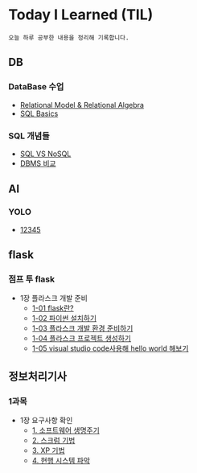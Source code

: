 # Today I Learned (TIL)
```
오늘 하루 공부한 내용을 정리해 기록합니다.
```
## DB
### DataBase 수업
- [Relational Model & Relational Algebra](https://github.com/seonyong-kim/TIL/blob/main/DataBase/DataBaseClass/Relational%20Model%20%26%20Relational%20Algebra.md)
- [SQL Basics](https://github.com/seonyong-kim/TIL/blob/main/DataBase/DataBaseClass/SQL%20Basics.md)
### SQL 개념들
- [SQL VS NoSQL](https://github.com/seonyong-kim/TIL/blob/main/DataBase/SQL%20%EA%B0%9C%EB%85%90%EB%93%A4/SQL%20VS%20NoSQL.md)
- [DBMS 비교](https://github.com/seonyong-kim/TIL/blob/main/DataBase/SQL%20%EA%B0%9C%EB%85%90%EB%93%A4/DBMS%20%EB%B9%84%EA%B5%90.md)
  
## AI
### YOLO
- [12345](https://github.com/seonyong-kim/TIL/blob/main/AI/YOLO/1.md)

## flask
### 점프 투 flask
- 1장 플라스크 개발 준비
    - [1-01 flask란?](https://github.com/seonyong-kim/TIL/blob/main/flask/%EC%A0%90%ED%94%84%20%ED%88%AC%20flask/1%EC%9E%A5%20%ED%94%8C%EB%9D%BC%EC%8A%A4%ED%81%AC%20%EA%B0%9C%EB%B0%9C%20%EC%A4%80%EB%B9%84/1-01%20%ED%94%8C%EB%9D%BC%EC%8A%A4%ED%81%AC%EB%9E%80%3F.md)
    - [1-02 파이썬 설치하기](https://github.com/seonyong-kim/TIL/blob/main/flask/%EC%A0%90%ED%94%84%20%ED%88%AC%20flask/1%EC%9E%A5%20%ED%94%8C%EB%9D%BC%EC%8A%A4%ED%81%AC%20%EA%B0%9C%EB%B0%9C%20%EC%A4%80%EB%B9%84/1-02%20%ED%8C%8C%EC%9D%B4%EC%8D%AC%20%EC%84%A4%EC%B9%98%ED%95%98%EA%B8%B0.md)
    - [1-03 플라스크 개발 환경 준비하기](https://github.com/seonyong-kim/TIL/blob/main/flask/%EC%A0%90%ED%94%84%20%ED%88%AC%20flask/1%EC%9E%A5%20%ED%94%8C%EB%9D%BC%EC%8A%A4%ED%81%AC%20%EA%B0%9C%EB%B0%9C%20%EC%A4%80%EB%B9%84/1-03%20%ED%94%8C%EB%9D%BC%EC%8A%A4%ED%81%AC%20%EA%B0%9C%EB%B0%9C%20%ED%99%98%EA%B2%BD%20%EC%A4%80%EB%B9%84%ED%95%98%EA%B8%B0.md)
    - [1-04 플라스크 프로젝트 생성하기](https://github.com/seonyong-kim/TIL/blob/main/flask/%EC%A0%90%ED%94%84%20%ED%88%AC%20flask/1%EC%9E%A5%20%ED%94%8C%EB%9D%BC%EC%8A%A4%ED%81%AC%20%EA%B0%9C%EB%B0%9C%20%EC%A4%80%EB%B9%84/1-04%20%ED%94%8C%EB%9D%BC%EC%8A%A4%ED%81%AC%20%ED%94%84%EB%A1%9C%EC%A0%9D%ED%8A%B8%20%EC%83%9D%EC%84%B1%ED%95%98%EA%B8%B0.md)
    - [1-05 visual studio code사용해 hello world 해보기](https://github.com/seonyong-kim/TIL/blob/main/flask/%EC%A0%90%ED%94%84%20%ED%88%AC%20flask/1%EC%9E%A5%20%ED%94%8C%EB%9D%BC%EC%8A%A4%ED%81%AC%20%EA%B0%9C%EB%B0%9C%20%EC%A4%80%EB%B9%84/1-05%20visual%20studio%20code%EC%82%AC%EC%9A%A9%ED%95%B4%20hello%20world%20%ED%95%B4%EB%B3%B4%EA%B8%B0.md)
 
## 정보처리기사
### 1과목
- 1장 요구사항 확인
     - [1. 소프트웨어 생명주기](https://github.com/seonyong-kim/TIL/blob/main/%EC%A0%95%EB%B3%B4%EC%B2%98%EB%A6%AC%EA%B8%B0%EC%82%AC/1%EA%B3%BC%EB%AA%A9%20%EC%86%8C%ED%94%84%ED%8A%B8%EC%9B%A8%EC%96%B4%20%EC%84%A4%EA%B3%84/1.%20%EC%9A%94%EA%B5%AC%EC%82%AC%ED%95%AD/1.%20%EC%86%8C%ED%94%84%ED%8A%B8%EC%9B%A8%EC%96%B4%20%EC%83%9D%EB%AA%85%EC%A3%BC%EA%B8%B0.md)
     - [2. 스크럼 기법](https://github.com/seonyong-kim/TIL/blob/main/%EC%A0%95%EB%B3%B4%EC%B2%98%EB%A6%AC%EA%B8%B0%EC%82%AC/1%EA%B3%BC%EB%AA%A9%20%EC%86%8C%ED%94%84%ED%8A%B8%EC%9B%A8%EC%96%B4%20%EC%84%A4%EA%B3%84/1.%20%EC%9A%94%EA%B5%AC%EC%82%AC%ED%95%AD/2.%20%EC%8A%A4%ED%81%AC%EB%9F%BC%20%EA%B8%B0%EB%B2%95.md)
     - [3. XP 기법](https://github.com/seonyong-kim/TIL/blob/main/%EC%A0%95%EB%B3%B4%EC%B2%98%EB%A6%AC%EA%B8%B0%EC%82%AC/1%EA%B3%BC%EB%AA%A9%20%EC%86%8C%ED%94%84%ED%8A%B8%EC%9B%A8%EC%96%B4%20%EC%84%A4%EA%B3%84/1.%20%EC%9A%94%EA%B5%AC%EC%82%AC%ED%95%AD/3.%20XP%20%EA%B8%B0%EB%B2%95.md)
     - [4. 현행 시스템 파악]()
